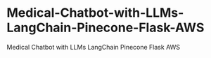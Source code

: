 # Medical-Chatbot-with-LLMs-LangChain-Pinecone-Flask-AWS
Medical Chatbot with LLMs LangChain Pinecone Flask AWS

